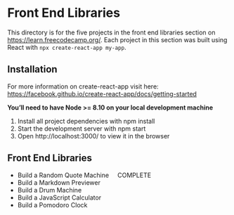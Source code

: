 # Front End Libraries

This directory is for the five projects in the front end libraries section on https://learn.freecodecamp.org/. 
Each project in this section was built using React with `npx create-react-app my-app`. 

## Installation
For more information on create-react-app visit here:
https://facebook.github.io/create-react-app/docs/getting-started

**You’ll need to have Node >= 8.10 on your local development machine**

1. Install all project dependencies with npm install
2. Start the development server with npm start
3. Open http://localhost:3000/ to view it in the browser

## Front End Libraries
  - Build a Random Quote Machine          &nbsp;&nbsp;&nbsp;&nbsp;COMPLETE
  - Build a Markdown Previewer
  - Build a Drum Machine
  - Build a JavaScript Calculator
  - Build a Pomodoro Clock
